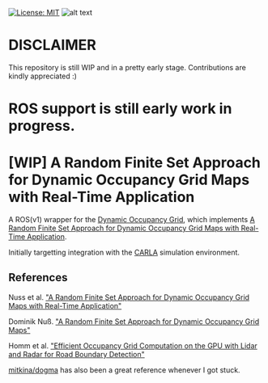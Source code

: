 [![License: MIT](https://img.shields.io/badge/License-MIT-yellow.svg)](https://opensource.org/licenses/MIT)  ![alt text](https://img.shields.io/badge/contributions-welcome-brightgreen.svg?style=flat)

# DISCLAIMER

This repository is still WIP and in a pretty early stage. Contributions are kindly appreciated :)
# ROS support is still early work in progress.

# [WIP] A Random Finite Set Approach for Dynamic Occupancy Grid Maps with Real-Time Application

A ROS(v1) wrapper for the [Dynamic Occupancy Grid](https://github.com/idlebear/dynamic-occupancy-grid-map), which implements [A Random Finite Set Approach for Dynamic Occupancy Grid Maps with Real-Time Application](https://arxiv.org/abs/1605.02406).  

Initially targetting integration with the [CARLA](https://github.com/carla-simulator/) simulation environment.

## References

Nuss et al. ["A Random Finite Set Approach for Dynamic Occupancy Grid Maps with Real-Time Application"](https://arxiv.org/abs/1605.02406)

Dominik Nuß. ["A Random Finite Set Approach for Dynamic Occupancy Grid Maps"](https://d-nb.info/1133544290/34)

Homm et al. ["Efficient Occupancy Grid Computation on the GPU with Lidar and Radar for Road Boundary Detection"](https://mediatum.ub.tum.de/doc/1287438/726193.pdf)

[mitkina/dogma](https://github.com/mitkina/dogma) has also been a great reference whenever I got stuck.
